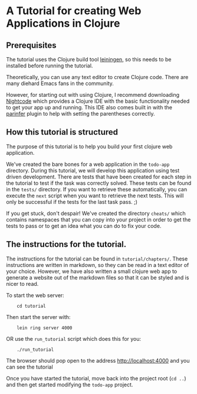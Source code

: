# A Tutorial for creating Web Applications in Clojure

## Prerequisites

The tutorial uses the Clojure build tool [leiningen](https://github.com/technomancy/leiningen), so this needs to be installed before running the tutorial.

Theoretically, you can use any text editor to create Clojure code. There are many diehard Emacs fans in the community.

However, for starting out with using Clojure, I recommend downloading [Nightcode](https://sekao.net/nightcode/) which provides a Clojure IDE with the basic functionality needed to get your app up and running. This IDE also comes built in with the [parinfer](https://shaunlebron.github.io/parinfer/) plugin to help with setting the parentheses correctly.

## How this tutorial is structured

The purpose of this tutorial is to help you build your first clojure web application. 

We've created the bare bones for a web application in the `todo-app` directory. 
During this tutorial, we will develop this application using test driven development. There are tests that have been created for each step in the tutorial to test if the task was correctly solved. These tests can be found in the `tests/` directory. If you want to retrieve these automatically, you can execute the `next` script when you want to retrieve the next tests. This will only be successful if the tests for the last task pass. ;)

If you get stuck, don't despair! We've created the directory `cheats/` which contains namespaces that you can copy into your project in order to get the tests to pass or to get an idea what you can do to fix your code. 

## The instructions for the tutorial.

The instructions for the tutorial can be found in `tutorial/chapters/`. 
These instructions are written in markdown, so they can be read in a text editor of your choice.
However, we have also written a small clojure web app to generate a website out of the markdown files so that it can be styled and is nicer to read. 

To start the web server:

        cd tutorial
        
Then start the server with:

        lein ring server 4000 

OR use the `run_tutorial` script which does this for you:

        ./run_tutorial 

The browser should pop open to the address [http://localhost:4000](http://localhost:4000) and you can see the tutorial

Once you have started the tutorial, move back into the project root (`cd ..`) and then get started modifying the `todo-app` project. 
